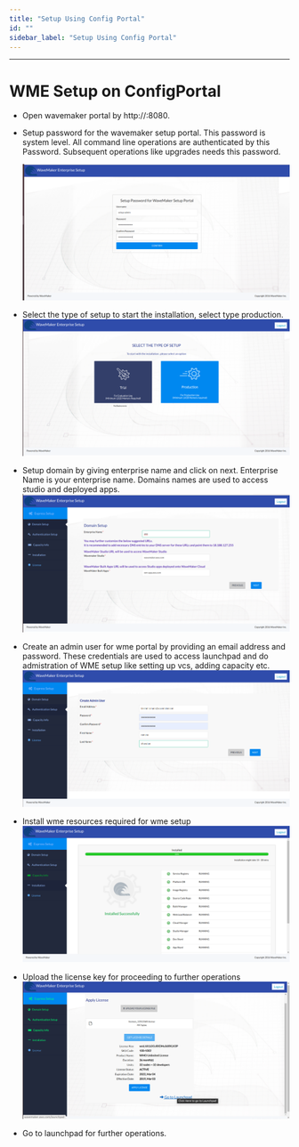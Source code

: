 ```yaml
---
title: "Setup Using Config Portal"
id: ""
sidebar_label: "Setup Using Config Portal"
---
```

---
# WME Setup on ConfigPortal

- Open wavemaker portal by http://<platformip>:8080.
- Setup password for the wavemaker setup portal. This password is system level. All command line operations are authenticated by this Password. Subsequent operations like upgrades needs this password.

    [![](/learn/assets/wme-setup/wme-portal-setup/setting-username-and-password.png)](/learn/assets/wme-setup/wme-portal-setup/setting-username-and-password.png)

- Select the type of setup to start the installation, select type production.
    [![](/learn/assets/wme-setup/wme-portal-setup/type-of-setup.png)](/learn/assets/wme-setup/wme-portal-setup/type-of-setup.png)

- Setup domain by giving enterprise name and click on next. Enterprise Name is your enterprise name. Domains names are used to access studio and deployed apps.
    [![](/learn/assets/wme-setup/wme-portal-setup/domain-setup.png)](/learn/assets/wme-setup/wme-portal-setup/domain-setup.png)

- Create an admin user for wme portal by providing an email address and password. These credentials are used to access launchpad and do admistration of WME setup like setting up vcs, adding capacity etc.
    [![](/learn/assets/wme-setup/wme-portal-setup/creating-admin-user.png)](/learn/assets/wme-setup/wme-portal-setup/creating-admin-user.png)

- Install wme resources required for wme setup
    [![](/learn/assets/wme-setup/wme-portal-setup/installation.png)](/learn/assets/wme-setup/wme-portal-setup/installation.png)

- Upload the license key for proceeding to further operations
	[![](/learn/assets/wme-setup/wme-portal-setup/apply-license.png)](/learn/assets/wme-setup/wme-portal-setup/apply-license.png)
    
- Go to launchpad for further operations.

